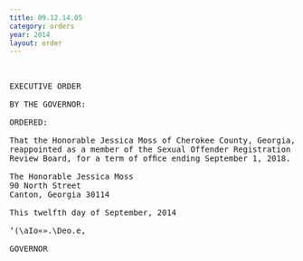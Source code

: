 ```yaml
---
title: 09.12.14.05
category: orders
year: 2014
layout: order
---
```


<pre> 

EXECUTIVE ORDER

BY THE GOVERNOR:

ORDERED:

That the Honorable Jessica Moss of Cherokee County, Georgia, is
reappointed as a member of the Sexual Offender Registration
Review Board, for a term of ofﬁce ending September 1, 2018.

The Honorable Jessica Moss
90 North Street
Canton, Georgia 30114

This twelfth day of September, 2014

‘(\aIo«».\Deo.e,

GOVERNOR

</pre>
